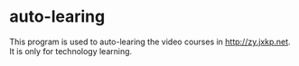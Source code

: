 # auto-learing
This program is used to auto-learing the video courses in http://zy.jxkp.net. It is only for technology learning.

